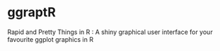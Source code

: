 # ggraptR
Rapid and Pretty Things in R : A shiny graphical user interface for your favourite ggplot graphics in R
